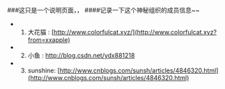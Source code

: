 ###这只是一个说明页面，，
####记录一下这个神秘组织的成员信息~~


- 1. 大花猫 : [http://www.colorfulcat.xyz/](http://www.colorfulcat.xyz?from=xxapple)
- 2. 小鱼 : http://blog.csdn.net/ydx881218
- 3. sunshine: [http://www.cnblogs.com/sunsh/articles/4846320.html](http://www.cnblogs.com/sunsh/articles/4846320.html)